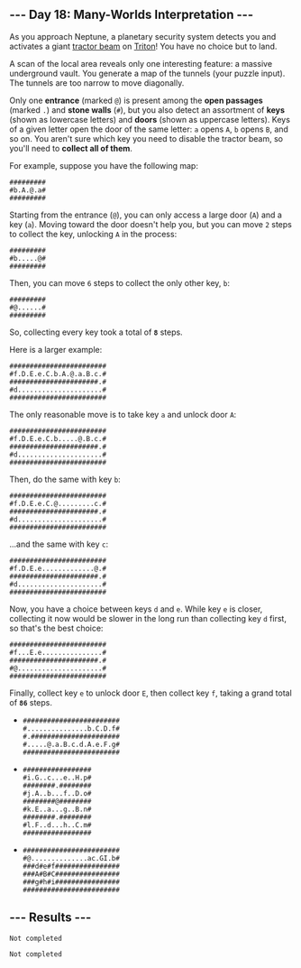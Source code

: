 <article class="day-desc"><h2>--- Day 18: Many-Worlds Interpretation ---</h2><p>As you approach Neptune, a planetary security system detects you and activates a giant <a href="https://en.wikipedia.org/wiki/Tractor_beam">tractor beam</a> on <a href="https://en.wikipedia.org/wiki/Triton_(moon)">Triton</a>!  You have no choice but to land.</p>
<p>A scan of the local area reveals only one interesting feature: a massive underground vault.  You generate a map of the tunnels (your puzzle input).  The tunnels are too narrow to move diagonally.</p>
<p>Only one <b>entrance</b> (marked <code>@</code>) is present among the <b>open passages</b> (marked <code>.</code>) and <b>stone walls</b> (<code>#</code>), but you also detect an assortment of <b>keys</b> (shown as lowercase letters) and <b>doors</b> (shown as uppercase letters). Keys of a given letter open the door of the same letter: <code>a</code> opens <code>A</code>, <code>b</code> opens <code>B</code>, and so on.  You aren't sure which key you need to disable the tractor beam, so you'll need to <b>collect all of them</b>.</p>
<p>For example, suppose you have the following map:</p>
<pre><code>#########
#b.A.@.a#
#########
</code></pre>
<p>Starting from the entrance (<code>@</code>), you can only access a large door (<code>A</code>) and a key (<code>a</code>). Moving toward the door doesn't help you, but you can move <code>2</code> steps to collect the key, unlocking <code>A</code> in the process:</p>
<pre><code>#########
#b.....@#
#########
</code></pre>
<p>Then, you can move <code>6</code> steps to collect the only other key, <code>b</code>:</p>
<pre><code>#########
#@......#
#########
</code></pre>
<p>So, collecting every key took a total of <code><b>8</b></code> steps.</p>
<p>Here is a larger example:</p>
<pre><code>########################
#f.D.E.e.C.b.A.@.a.B.c.#
######################.#
#d.....................#
########################
</code></pre>
<p>The only reasonable move is to take key <code>a</code> and unlock door <code>A</code>:</p>
<pre><code>########################
#f.D.E.e.C.b.....@.B.c.#
######################.#
#d.....................#
########################
</code></pre>
<p>Then, do the same with key <code>b</code>:</p>
<pre><code>########################
#f.D.E.e.C.@.........c.#
######################.#
#d.....................#
########################
</code></pre>
<p>...and the same with key <code>c</code>:</p>
<pre><code>########################
#f.D.E.e.............@.#
######################.#
#d.....................#
########################
</code></pre>
<p>Now, you have a choice between keys <code>d</code> and <code>e</code>.  While key <code>e</code> is closer, collecting it now would be slower in the long run than collecting key <code>d</code> first, so that's the best choice:</p>
<pre><code>########################
#f...E.e...............#
######################.#
#@.....................#
########################
</code></pre>
<p>Finally, collect key <code>e</code> to unlock door <code>E</code>, then collect key <code>f</code>, taking a grand total of <code><b>86</b></code> steps.</p>

<ul>
<li><pre><code>########################
#...............b.C.D.f#
#.######################
#.....@.a.B.c.d.A.e.F.g#
########################
</code></pre>
</li>
<li><pre><code>#################
#i.G..c...e..H.p#
########.########
#j.A..b...f..D.o#
########@########
#k.E..a...g..B.n#
########.########
#l.F..d...h..C.m#
#################
</code></pre>
</li>
<li><pre><code>########################
#@..............ac.GI.b#
###d#e#f################
###A#B#C################
###g#h#i################
########################
</code></pre>
</li>
</ul>

</article>

<form method="post" action="18/answer"><input type="hidden" name="level" value="1"></form>
<h2>--- Results ---</h2>
<pre><code>Not completed</code></pre>
<pre><code>Not completed</code></pre>